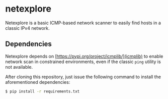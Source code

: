 # netexplore

Netexplore is a basic ICMP-based network scanner to easily find hosts in a classic IPv4 network.

## Dependencies
Netexplore depends on [https://pypi.org/project/icmplib/](icmplib) to enable network scan in constrained environments, even if the classic `ping` utility is not available.

After cloning this repository, just issue the following command to install the aforementioned dependencies:
```bash
$ pip install -r requirements.txt
```
